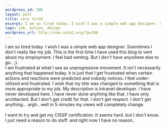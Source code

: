 ```yaml
--- 
wordpress_id: 206
layout: post
title: very tired
excerpt: I am so tired today. I wish I was a simple web app designer. Soemtimes I don't really like my job. This is the first time I have used this blog to vent about my employment. I feel bad venting. But I don't have anywhere else to go.. ;). I am frustrated at what I see as unprogressive movement. It isn't necessarily anything that happened today. it is just that I get frustrated when certain a...
tags: job, action, design
wordpress_url: http://new.nata2.org/?p=206
---
```

I am so tired today. I wish I was a simple web app designer. Soemtimes I don't really like my job. This is the first time I have used this blog to vent about my employment. I feel bad venting. But I don't have anywhere else to go.. ;). <br/>I am frustrated at what I see as unprogressive movement. It isn't necessarily anything that happened today. it is just that I get frustrated when certain actions and reactions were predicted and nobody notices. I feel under-utilized and frustrated. I wish that my title was changed to something that is more appropriate to my job. My description is Intranet developer. I have never developed here. I have never done anything like that. I have only architected. But I don't get credit for that. I don't get respect. I don't get anything... argh.. well in 5 minutes my views will completely change. <br/><br/> I want to try and get my CISSP certification. It seems hard. but I don't know. I just need a reason to do stuff. and right now I have no reason.. 
